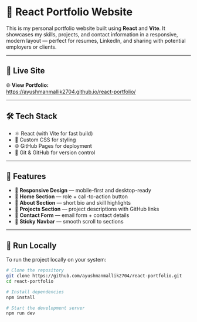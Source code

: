 # 💼 React Portfolio Website

This is my personal portfolio website built using **React** and **Vite**. It showcases my skills, projects, and contact information in a responsive, modern layout — perfect for resumes, LinkedIn, and sharing with potential employers or clients.

---

## 🚀 Live Site

🌐 **View Portfolio:**  
https://ayushmanmallik2704.github.io/react-portfolio/

---

## 🛠 Tech Stack

- ⚛️ React (with Vite for fast build)
- 🎨 Custom CSS for styling
- 🌐 GitHub Pages for deployment
- 💾 Git & GitHub for version control

---

## 📂 Features

- 📌 **Responsive Design** — mobile-first and desktop-ready
- 📌 **Home Section** — role + call-to-action button
- 📌 **About Section** — short bio and skill highlights
- 📌 **Projects Section** — project descriptions with GitHub links
- 📌 **Contact Form** — email form + contact details
- 📌 **Sticky Navbar** — smooth scroll to sections

---

## 🧪 Run Locally

To run the project locally on your system:

```bash
# Clone the repository
git clone https://github.com/ayushmanmallik2704/react-portfolio.git
cd react-portfolio

# Install dependencies
npm install

# Start the development server
npm run dev
